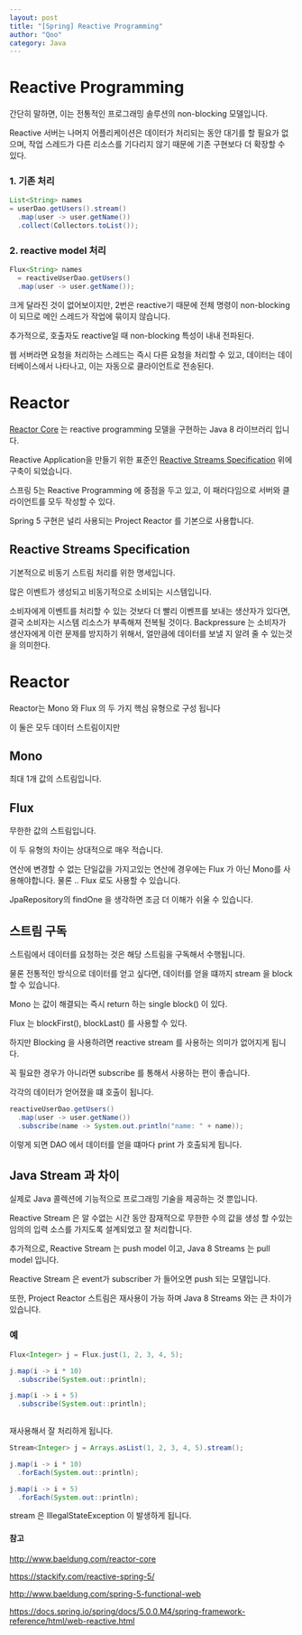 ```yaml
---
layout: post
title: "[Spring] Reactive Programming"
author: "Qoo"
category: Java
---
```

# Reactive Programming
간단히 말하면, 이는 전통적인 프로그래밍 솔루션의 non-blocking 모델입니다.

Reactive 서버는 나머지 어플리케이션은 데이터가 처리되는 동안 대기를 할 필요가 없으며, 작업 스레드가 다른 리소스를 기다리지 않기 때문에 기존 구현보다 더 확장할 수 있다.

### 1. 기존 처리 
```java
List<String> names 
= userDao.getUsers().stream()
  .map(user -> user.getName())
  .collect(Collectors.toList());
```

### 2. reactive model 처리
```java
Flux<String> names 
  = reactiveUserDao.getUsers()
  .map(user -> user.getName());
```

크게 달라진 것이 없어보이지만, 2번은 reactive기 때문에 전체 명령이 non-blocking이 되므로 메인 스레드가 작업에 묶이지 않습니다.

추가적으로, 호출자도 reactive일 때 non-blocking 특성이 내내 전파된다.

웹 서버라면 요청을 처리하는 스레드는 즉시 다른 요청을 처리할 수 있고, 데이터는 데이터베이스에서 나타나고, 이는 자동으로 클라이언트로 전송된다.


# Reactor
[Reactor Core](https://github.com/reactor/reactor-core) 는 reactive programming  모델을 구현하는 Java 8 라이브러리 입니다.

Reactive Application을 만들기 위한 표준인 [Reactive Streams Specification](http://www.reactive-streams.org/) 위에 구축이 되었습니다.

스프링 5는 Reactive Programming 에 중점을 두고 있고, 이 패러다임으로 서버와 클라이언트를 모두 작성할 수 있다.

Spring 5 구현은 널리 사용되는 Project Reactor 를 기본으로 사용합니다.

## Reactive Streams Specification
기본적으로 비동기 스트림 처리를 위한 명세입니다.

많은 이벤트가 생성되고 비동기적으로 소비되는 시스템입니다.

소비자에게 이벤트를 처리할 수 있는 것보다 더 빨리 이벤프를 보내는 생산자가 있다면, 결국 소비자는 시스템 리소스가 부족해져 전복될 것이다.
Backpressure 는 소비자가 생산자에게 이런 문제를 방지하기 위해서, 얼만큼에 데이터를 보낼 지 알려 줄 수 있는것을 의미한다.


# Reactor
Reactor는 Mono 와  Flux 의 두 가지 핵심 유형으로 구성  됩니다

이 둘은 모두 데이터 스트림이지만 

## Mono
최대 1개 값의 스트림입니다.

## Flux
무한한 값의 스트림입니다.

이 두 유형의 차이는 상대적으로 매우 적습니다.

연산에 변경할 수 없는 단일값을 가지고있는 연산에 경우에는 Flux 가 아닌  Mono를 사용해야합니다.
물론 .. Flux 로도 사용할 수 있습니다.

JpaRepository의 findOne 을 생각하면 조금 더 이해가 쉬울 수 있습니다.

## 스트림 구독
스트림에서 데이터를 요청하는 것은 해당 스트림을 구독해서 수행됩니다.

물론 전통적인 방식으로 데이터를 얻고 싶다면, 데이터를 얻을 떄까지 stream 을 block 할 수 있습니다.

Mono 는 값이 해결되는 즉시 return 하는 single block() 이 있다.

Flux 는 blockFirst(), blockLast() 를 사용할 수 있다.

하지만 Blocking 을 사용하려면 reactive stream 를 사용하는 의미가 없어지게 됩니다.

꼭 필요한 경우가 아니라면 subscribe 를 통해서 사용하는 편이 좋습니다. 

각각의 데이터가 얻어졌을 떄 호출이 됩니다.

```java
reactiveUserDao.getUsers()
  .map(user -> user.getName())
  .subscribe(name -> System.out.println("name: " + name));
```
이렇게 되면 DAO 에서 데이터를 얻을 떄마다 print 가 호출되게 됩니다.

## Java Stream 과 차이
실제로 Java 콜렉션에 기능적으로 프로그래밍 기술을 제공하는 것 뿐입니다.
 
Reactive Stream 은 알 수없는 시간 동안 잠재적으로 무한한 수의 값을 생성 할 수있는 임의의 입력 소스를 가지도록 설계되었고 잘 처리합니다.

추가적으로, Reactive Stream 는 push model 이고, Java 8 Streams 는 pull model 입니다.

Reactive Stream 은 event가 subscriber 가 들어오면 push 되는 모델입니다. 

또한, Project Reactor 스트림은 재사용이 가능 하며 Java 8 Streams 와는 큰 차이가 있습니다.

### 예 
```java
Flux<Integer> j = Flux.just(1, 2, 3, 4, 5);

j.map(i -> i * 10)
  .subscribe(System.out::println);

j.map(i -> i + 5)
  .subscribe(System.out::println);
  
```
재사용해서 잘 처리하게 됩니다.

```java
Stream<Integer> j = Arrays.asList(1, 2, 3, 4, 5).stream();

j.map(i -> i * 10)
  .forEach(System.out::println);

j.map(i -> i + 5)
  .forEach(System.out::println);
```
stream 은 IllegalStateException 이 발생하게 됩니다.

#### 참고
http://www.baeldung.com/reactor-core

https://stackify.com/reactive-spring-5/

http://www.baeldung.com/spring-5-functional-web

https://docs.spring.io/spring/docs/5.0.0.M4/spring-framework-reference/html/web-reactive.html